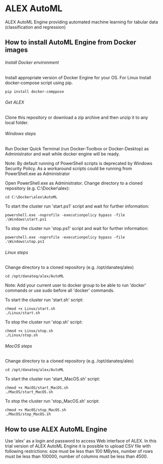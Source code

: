 # ALEX AutoML
ALEX AutoML Engine providing automated machine learning for tabular data (classification and regression)


## How to install AutoML Engine from Docker images
###### Install Docker environment

Install appropriate version of Docker Engine for your OS. For Linux Install docker-compose script using pip.
	
	pip install docker-comppose

###### Get ALEX

Clone this repository or download a zip archive and then unzip it to any local folder.

###### Windows steps

Run Docker Quick Terminal (run Docker-Toolbox or Docker-Desktop) as Administrator and wait while docker engine will be ready.

Note:
By default running of PowerShell scripts is deprecated by Windows Security Policy. As a workaround scripts could be running from PowerShell.exe as Administrator

Open PowerShell.exe as Administrator. Change directory to a cloned repository (e.g. C:\Docker\alex):

	cd C:\Docker\alex\AutoML

To start the cluster run 'start.ps1' script and wait for further information:

	powershell.exe -noprofile -executionpolicy bypass -file .\Windows\start.ps1

To stop the cluster run 'stop.ps1' script and wait for further information:

    powershell.exe -noprofile -executionpolicy bypass -file .\Windows\stop.ps1

###### Linux steps

Change directory to a cloned repository (e.g. /opt/danateq/alex)

	cd /opt/danateq/alex/AutoML

Note:
Add your current user to docker group to be able to run 'docker' commands or use sudo before all 'docker' commands.

To start the cluster run 'start.sh' script:
	
	chmod +x Linux/start.sh
	./Linux/start.sh

To stop the cluster run 'stop.sh' script:

	chmod +x Linux/stop.sh
	./Linux/stop.sh

###### MacOS steps

Change directory to a cloned repository (e.g. /opt/danateq/alex)

    cd /opt/danateq/alex/AutoML
	
To start the cluster run 'start_MacOS.sh' script:

    chmod +x MacOS/start_MacOS.sh
	./MacOS/start_MacOS.sh

To stop the cluster run 'stop_MacOS.sh' script:

    chmod +x MacOS/stop_MacOS.sh
	./MacOS/stop_MacOS.sh

## How to use ALEX AutoML Engine

Use 'alex' as a login and password to access Web interface of ALEX. 
In this trial version of ALEX AutoML Engine it is possible to upload CSV file with following restrictions: size must be less than 100 MBytes, number of rows must be less than 100000, number of columns must be less than 4500.